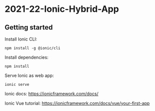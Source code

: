 # 2021-22-Ionic-Hybrid-App

## Getting started

Install Ionic CLI:
```shell
npm install -g @ionic/cli
```

Install dependencies:
```shell
npm install
```

Serve Ionic as web app:
```shell
ionic serve
```

Ionic docs:
https://ionicframework.com/docs/

Ionic Vue tutorial:
https://ionicframework.com/docs/vue/your-first-app